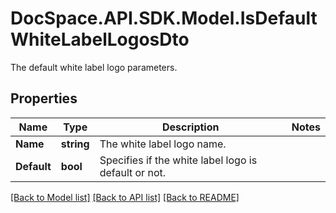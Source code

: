 # DocSpace.API.SDK.Model.IsDefaultWhiteLabelLogosDto
The default white label logo parameters.

## Properties

Name | Type | Description | Notes
------------ | ------------- | ------------- | -------------
**Name** | **string** | The white label logo name. | 
**Default** | **bool** | Specifies if the white label logo is default or not. | 

[[Back to Model list]](../README.md#documentation-for-models) [[Back to API list]](../README.md#documentation-for-api-endpoints) [[Back to README]](../README.md)

